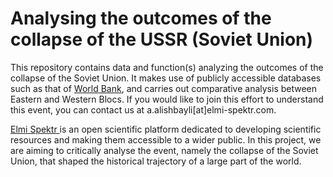 # Analysing the outcomes of the collapse of the USSR (Soviet Union)

<p>This repository contains data and function(s) analyzing the outcomes of the collapse of the Soviet Union. It makes use of publicly accessible databases such as that of <a href = "https://data.worldbank.org/">World Bank</a>, and carries out comparative analysis between Eastern and Western Blocs. If you would like to join this effort to understand this event, you can contact us at a.alishbayli[at]elmi-spektr.com. </p>

<p> <a href = "https://elmi-spektr.com/">Elmi Spektr </a> is an open scientific platform dedicated to developing scientific resources and making them accessible to a wider public. In this project, we are aiming to critically analyse the event, namely the collapse of the Soviet Union, that shaped the historical trajectory of a large part of the world.
